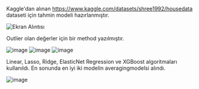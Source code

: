 Kaggle'dan alınan https://www.kaggle.com/datasets/shree1992/housedata dataseti için tahmin modeli hazırlanmıştır.

![Ekran Alıntısı](https://user-images.githubusercontent.com/57836014/175997071-bb7a17de-9f26-4f42-9587-9ce5c2965dda.PNG)

Outlier olan değerler için bir method yazılmıştır.

![image](https://user-images.githubusercontent.com/57836014/175997340-720f466f-92b6-478b-b88a-f75b03d3efb3.png)
![image](https://user-images.githubusercontent.com/57836014/175998382-ca5c52dd-64e7-4f75-8c99-08154fd5aefd.png) ![image](https://user-images.githubusercontent.com/57836014/175998422-00d1153f-bd2f-46ff-a032-8fe6d4fa4097.png)

Linear, Lasso, Ridge, ElasticNet Regression ve XGBoost algoritmaları kullanıldı. En sonunda en iyi iki modelin averagingmodelsi alındı. 

![image](https://user-images.githubusercontent.com/57836014/175998537-38ebb2dd-84e2-4667-92d1-595bc70a56b4.png)

